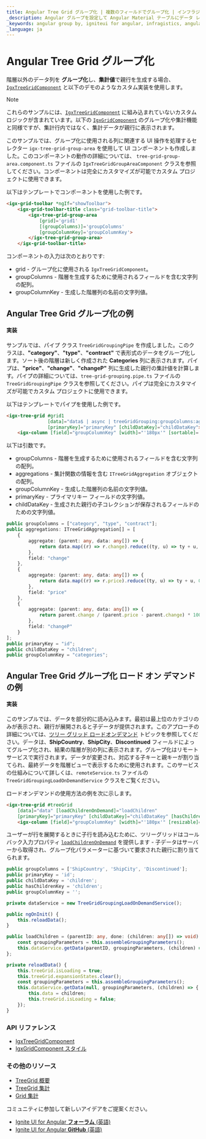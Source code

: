 ```yaml
---
title: Angular Tree Grid グループ化 | 複数のフィールドでグループ化 | インフラジスティックス
_description: Angular グループを設定して Angular Material テーブルにデータ レコードを視覚化し、グループ化されたデータを個別の列グループに視覚化できます。
_keywords: angular group by, igniteui for angular, infragistics, angular グループ化, インフラジスティックス
_language: ja
---
```


# Angular Tree Grid グループ化

階層以外のデータ列を **グループ化**し、**集計値**で親行を生成する場合、[`IgxTreeGridComponent`]({environment:angularApiUrl}/classes/igxtreegridcomponent.html) と以下のデモのようなカスタム実装を使用します。

> [!NOTE]
> これらのサンプルには、[`IgxTreeGridComponent`]({environment:angularApiUrl}/classes/igxtreegridcomponent.html) に組み込まれていないカスタム ロジックが含まれています。以下の [`IgxGridComponent`]({environment:angularApiUrl}/classes/igxgridcomponent.html) のグループ化や集計機能と同様ですが、集計行内ではなく、集計データが親行に表示されます。

このサンプルでは、グループ化に使用される列に関連する UI 操作を処理するセレクター `igx-tree-grid-group-area` を使用して UI コンポーネントも作成しました。このコンポーネントの動作の詳細については、 `tree-grid-group-area.component.ts` ファイルの `IgxTreeGridGroupAreaComponent` クラスを参照してください。コンポーネントは完全にカスタマイズが可能でカスタム プロジェクトに使用できます。

以下はテンプレートでコンポーネントを使用した例です。

```html
<igx-grid-toolbar *ngIf="showToolbar">
    <igx-grid-toolbar-title class="grid-toolbar-title">
        <igx-tree-grid-group-area
            [grid]='grid1'
            [(groupColumns)]='groupColumns'
            [groupColumnKey]='groupColumnKey'>
        </igx-tree-grid-group-area>
    </igx-grid-toolbar-title>
```

コンポーネントの入力は次のとおりです:
- grid - グループ化に使用される `IgxTreeGridComponent`。
- groupColumns - 階層を生成するために使用されるフィールドを含む文字列の配列。
- groupColumnKey - 生成した階層列の名前の文字列値。

## Angular Tree Grid グループ化の例

<code-view style="height:850px" 
           data-demos-base-url="{environment:lobDemosBaseUrl}" 
           iframe-src="{environment:lobDemosBaseUrl}/treegrid-finjs" alt="Angular Tree Grid グループ化の例">
</code-view>

<div class="divider--half"></div>

#### 実装

サンプルでは、パイプ クラス `TreeGridGroupingPipe` を作成しました。このクラスは、**"category"**、**"type"**、**"contract"** で表形式のデータをグループ化します。ソート後の階層は新しく作成された **Categories** 列に表示されます。パイプは、**"price"**、**"change"**、**"changeP"** 列に生成した親行の集計値を計算します。パイプの詳細については、`tree-grid-grouping.pipe.ts` ファイルの `TreeGridGroupingPipe` クラスを参照してください。パイプは完全にカスタマイズが可能でカスタム プロジェクトに使用できます。

以下はテンプレートでパイプを使用した例です。

```html
<igx-tree-grid #grid1 
               [data]="data$ | async | treeGridGrouping:groupColumns:aggregations:groupColumnKey:primaryKey:childDataKey"
               [primaryKey]="primaryKey" [childDataKey]="childDataKey">
    <igx-column [field]="groupColumnKey" [width]="'180px'" [sortable]='true' [resizable]='true' [disableHiding]="true"></igx-column>
```

以下は引数です。
- groupColumns - 階層を生成するために使用されるフィールドを含む文字列の配列。
- aggregations - 集計関数の情報を含む `ITreeGridAggregation` オブジェクトの配列。
- groupColumnKey - 生成した階層列の名前の文字列値。
- primaryKey - プライマリキー フィールドの文字列値。
- childDataKey - 生成された親行の子コレクションが保存されるフィールドのための文字列値。

```typescript
public groupColumns = ["category", "type", "contract"];
public aggregations: ITreeGridAggregation[] = [
    {
        aggregate: (parent: any, data: any[]) => {
            return data.map((r) => r.change).reduce((ty, u) => ty + u, 0);
        },
        field: "change"
    },
    {
        aggregate: (parent: any, data: any[]) => {
            return data.map((r) => r.price).reduce((ty, u) => ty + u, 0);
        },
        field: "price"
    },
    {
        aggregate: (parent: any, data: any[]) => {
            return parent.change / (parent.price - parent.change) * 100;
        },
        field: "changeP"
    }
];
public primaryKey = "id";
public childDataKey = "children";
public groupColumnKey = "categories";
```

## Angular Tree Grid グループ化 ロード オン デマンドの例

<code-view style="height:850px" 
           data-demos-base-url="{environment:demosBaseUrl}" 
           iframe-src="{environment:demosBaseUrl}/tree-grid/treegrid-group-by-load-on-demand" alt="Angular Tree Grid グループ化 ロード オン デマンドの例">
</code-view>

<div class="divider--half"></div>

#### 実装

このサンプルでは、データを部分的に読み込みます。最初は最上位のカテゴリのみが表示され、親行が展開されると子データが提供されます。このアプローチの詳細については、[ツリー グリッド ロードオンデマンド](load-on-demand.md) トピックを参照してください。データは、**ShipCountry**、**ShipCity**、**Discontinued** フィールドによってグループ化され、結果の階層が別の列に表示されます。グループ化はリモート サービスで実行されます。データが変更され、対応する子キーと親キーが割り当てられ、最終データを階層ビューで表示するために使用されます。このサービスの仕組みについて詳しくは、`remoteService.ts` ファイルの `TreeGridGroupingLoadOnDemandService` クラスをご覧ください。

ロードオンデマンドの使用方法の例を次に示します。

```html
<igx-tree-grid #treeGrid
    [data]="data" [loadChildrenOnDemand]="loadChildren"
    [primaryKey]="primaryKey" [childDataKey]="childDataKey" [hasChildrenKey]="hasChildrenKey">
    <igx-column [field]="groupColumnKey" [width]="'180px'" [resizable]='true' [disableHiding]="true"></igx-column>
```

ユーザーが行を展開するときに子行を読み込むために、ツリーグリッドはコールバック入力プロパティ [`loadChildrenOnDemand`]({environment:angularApiUrl}/classes/igxtreegridcomponent.html#loadchildrenondemand) を提供します - 子データはサーバーから取得され、グループ化パラメーターに基づいて要求された親行に割り当てられます。

```typescript
public groupColumns = ['ShipCountry', 'ShipCity', 'Discontinued'];
public primaryKey = 'id';
public childDataKey = 'children';
public hasChildrenKey = 'children';
public groupColumnKey = '';

private dataService = new TreeGridGroupingLoadOnDemandService();

public ngOnInit() {
    this.reloadData();
}

public loadChildren = (parentID: any, done: (children: any[]) => void) => {
    const groupingParameters = this.assembleGroupingParameters();
    this.dataService.getData(parentID, groupingParameters, (children) => done(children));
};

private reloadData() {
    this.treeGrid.isLoading = true;
    this.treeGrid.expansionStates.clear();
    const groupingParameters = this.assembleGroupingParameters();
    this.dataService.getData(null, groupingParameters, (children) => {
        this.data = children;
        this.treeGrid.isLoading = false;
    });
}
```

### API リファレンス

<div class="divider--half"></div>

* [IgxTreeGridComponent]({environment:angularApiUrl}/classes/igxtreegridcomponent.html)
* [IgxGridComponent スタイル]({environment:sassApiUrl}/#function-igx-grid-theme)

### その他のリソース

<div class="divider--half"></div>

* [TreeGrid 概要](tree-grid.md)
* [TreeGrid 集計](summaries.md)
* [Grid 集計](../grid/summaries.md)

<div class="divider--half"></div>
コミュニティに参加して新しいアイデアをご提案ください。

* [Ignite UI for Angular **フォーラム** (英語) ](https://www.infragistics.com/community/forums/f/ignite-ui-for-angular)
* [Ignite UI for Angular **GitHub** (英語) ](https://github.com/IgniteUI/igniteui-angular)
